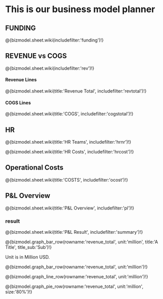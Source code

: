 # This is our business model planner

## FUNDING

@{bizmodel.sheet.wiki(includefilter:'funding')!}

## REVENUE vs COGS

@{bizmodel.sheet.wiki(includefilter:'rev')!}

#### Revenue Lines

@{bizmodel.sheet.wiki(title:'Revenue Total', includefilter:'revtotal')!}

#### COGS Lines

@{bizmodel.sheet.wiki(title:'COGS', includefilter:'cogstotal')!}

## HR

@{bizmodel.sheet.wiki(title:'HR Teams', includefilter:'hrnr')!}

@{bizmodel.sheet.wiki(title:'HR Costs', includefilter:'hrcost')!}

## Operational Costs

@{bizmodel.sheet.wiki(title:'COSTS', includefilter:'ocost')!}

## P&L Overview

<!-- period is in months, 3 means every quarter -->

@{bizmodel.sheet.wiki(title:'P&L Overview', includefilter:'pl')!}

### result

@{bizmodel.sheet.wiki(title:'P&L Result', includefilter:'summary')!}


@{bizmodel.graph_bar_row(rowname:'revenue_total', unit:'million', title:'A Title', title_sub:'Sub')!}


Unit is in Million USD.

@{bizmodel.graph_bar_row(rowname:'revenue_total', unit:'million')!}

@{bizmodel.graph_line_row(rowname:'revenue_total', unit:'million')!}

@{bizmodel.graph_pie_row(rowname:'revenue_total', unit:'million', size:'80%')!}


<!-- ## Some Details

> show how we can do per month

@{bizmodel.sheet_wiki(includefilter:'pl', period_months:1)!} -->